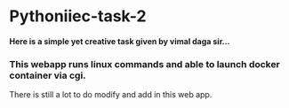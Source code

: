# Pythoniiec-task-2
#### Here is a simple yet creative task given by vimal daga sir... 
### This webapp runs linux commands and able to launch docker container via cgi.
There is still a lot to do modify and add in this web app.
